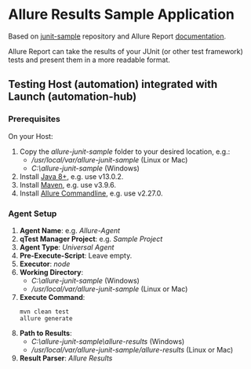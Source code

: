 # Allure Results Sample Application

Based on [junit-sample](https://github.com/QASymphony/junit-sample) repository and Allure Report
[documentation](https://allurereport.org/docs/junit4/).

Allure Report can take the results of your JUnit (or other test framework) tests and present them in a more readable format.

## Testing Host (automation) integrated with Launch (automation-hub)

### Prerequisites
On your Host:
1. Copy the _allure-junit-sample_ folder to your desired location, e.g.:
    - _/usr/local/var/allure-junit-sample_ (Linux or Mac)
    - _C:\allure-junit-sample_ (Windows)
2. Install [Java 8+](https://jdk.java.net/archive/), e.g. use v13.0.2.
3. Install [Maven](https://maven.apache.org/install.html), e.g. use v3.9.6.
4. Install [Allure Commandline](https://allurereport.org/docs/gettingstarted-installation/), e.g. use v2.27.0.

### Agent Setup
1. **Agent Name**: e.g. _Allure-Agent_
2. **qTest Manager Project**: e.g. _Sample Project_
3. **Agent Type**: _Universal Agent_
4. **Pre-Execute-Script**: Leave empty.
5. **Executor**: _node_
6. **Working Directory**:
    - _C:\allure-junit-sample_ (Windows)
    - _/usr/local/var/allure-junit-sample_ (Linux or Mac)
7. **Execute Command**:
   ```shell
   mvn clean test
   allure generate
   ```
8. **Path to Results**:
    - _C:\allure-junit-sample\allure-results_ (Windows)
    - _/usr/local/var/allure-junit-sample/allure-results_ (Linux or Mac)
9. **Result Parser**: _Allure Results_
